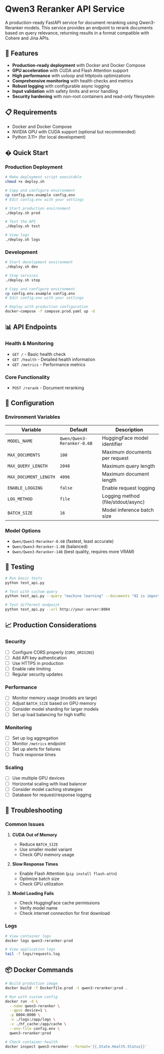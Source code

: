 # Qwen3 Reranker API Service

A production-ready FastAPI service for document reranking using Qwen3-Reranker models. This service provides an endpoint to rerank documents based on query relevance, returning results in a format compatible with Cohere and Jina APIs.

## 🚀 Features

- **Production-ready deployment** with Docker and Docker Compose
- **GPU acceleration** with CUDA and Flash Attention support
- **High performance** with uvloop and httptools optimizations
- **Comprehensive monitoring** with health checks and metrics
- **Robust logging** with configurable async logging
- **Input validation** with safety limits and error handling
- **Security hardening** with non-root containers and read-only filesystem

## 📋 Requirements

- Docker and Docker Compose
- NVIDIA GPU with CUDA support (optional but recommended)
- Python 3.11+ (for local development)

## � Quick Start

### Production Deployment

```bash
# Make deployment script executable
chmod +x deploy.sh

# Copy and configure environment
cp config.env.example config.env
# Edit config.env with your settings

# Start production environment
./deploy.sh prod

# Test the API
./deploy.sh test

# View logs
./deploy.sh logs
```

### Development

```bash
# Start development environment
./deploy.sh dev

# Stop services
./deploy.sh stop
```
```bash
# Copy and configure environment
cp config.env.example config.env
# Edit config.env with your settings

# Deploy with production configuration
docker-compose -f compose.prod.yaml up -d
```

## 📊 API Endpoints

### Health & Monitoring
- `GET /` - Basic health check
- `GET /health` - Detailed health information
- `GET /metrics` - Performance metrics

### Core Functionality
- `POST /rerank` - Document reranking

## 🔧 Configuration

### Environment Variables

| Variable | Default | Description |
|----------|---------|-------------|
| `MODEL_NAME` | `Qwen/Qwen3-Reranker-0.6B` | HuggingFace model identifier |
| `MAX_DOCUMENTS` | `100` | Maximum documents per request |
| `MAX_QUERY_LENGTH` | `2048` | Maximum query length |
| `MAX_DOCUMENT_LENGTH` | `4096` | Maximum document length |
| `ENABLE_LOGGING` | `false` | Enable request logging |
| `LOG_METHOD` | `file` | Logging method (file/stdout/async) |
| `BATCH_SIZE` | `16` | Model inference batch size |

### Model Options
- `Qwen/Qwen3-Reranker-0.6B` (fastest, least accurate)
- `Qwen/Qwen3-Reranker-1.8B` (balanced)
- `Qwen/Qwen3-Reranker-14B` (best quality, requires more VRAM)

## 🧪 Testing

```bash
# Run basic tests
python test_api.py

# Test with custom query
python test_api.py --query "machine learning" --documents "AI is important" "Python is popular"

# Test different endpoint
python test_api.py --url http://your-server:8004
```

## 📈 Production Considerations

### Security
- [ ] Configure CORS properly (`CORS_ORIGINS`)
- [ ] Add API key authentication
- [ ] Use HTTPS in production
- [ ] Enable rate limiting
- [ ] Regular security updates

### Performance
- [ ] Monitor memory usage (models are large)
- [ ] Adjust `BATCH_SIZE` based on GPU memory
- [ ] Consider model sharding for larger models
- [ ] Set up load balancing for high traffic

### Monitoring
- [ ] Set up log aggregation
- [ ] Monitor `/metrics` endpoint
- [ ] Set up alerts for failures
- [ ] Track response times

### Scaling
- [ ] Use multiple GPU devices
- [ ] Horizontal scaling with load balancer
- [ ] Consider model caching strategies
- [ ] Database for request/response logging

## 🐛 Troubleshooting

### Common Issues

1. **CUDA Out of Memory**
   - Reduce `BATCH_SIZE`
   - Use smaller model variant
   - Check GPU memory usage

2. **Slow Response Times**
   - Enable Flash Attention (`pip install flash-attn`)
   - Optimize batch size
   - Check GPU utilization

3. **Model Loading Fails**
   - Check HuggingFace cache permissions
   - Verify model name
   - Check internet connection for first download

### Logs
```bash
# View container logs
docker logs qwen3-reranker-prod

# View application logs
tail -f logs/requests.log
```

## 📦 Docker Commands

```bash
# Build production image
docker build -f Dockerfile.prod -t qwen3-reranker:prod .

# Run with custom config
docker run -d \
  --name qwen3-reranker \
  --gpus device=1 \
  -p 8004:8000 \
  -v ./logs:/app/logs \
  -v ./hf_cache:/app/cache \
  --env-file config.env \
  qwen3-reranker:prod

# Check container health
docker inspect qwen3-reranker --format='{{.State.Health.Status}}'
```
